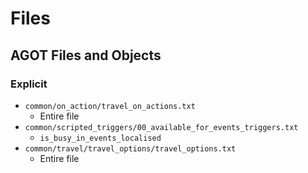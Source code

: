 # Files

## AGOT Files and Objects

### Explicit

* `common/on_action/travel_on_actions.txt`
  * Entire file
* `common/scripted_triggers/00_available_for_events_triggers.txt`
  * `is_busy_in_events_localised`
* `common/travel/travel_options/travel_options.txt`
  * Entire file
